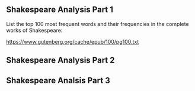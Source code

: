 ## Shakespeare Analysis Part 1

List the top 100 most frequent words and their frequencies in the complete works of Shakespeare:

https://www.gutenberg.org/cache/epub/100/pg100.txt


## Shakespeare Analysis Part 2



## Shakespeare Analsis Part 3

